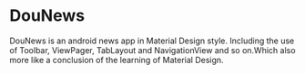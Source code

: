 # DouNews
DouNews is an android news app in Material Design style. Including the use of Toolbar, ViewPager, TabLayout and NavigationView and so on.Which also more like a conclusion of the learning of Material Design.

